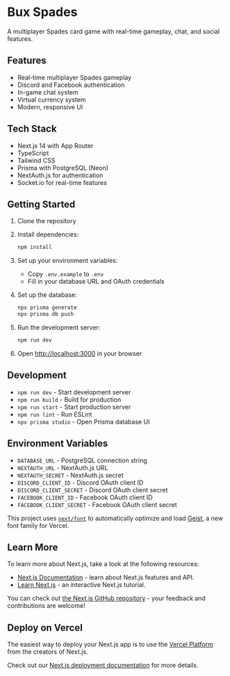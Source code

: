 # Bux Spades

A multiplayer Spades card game with real-time gameplay, chat, and social features.

## Features

- Real-time multiplayer Spades gameplay
- Discord and Facebook authentication
- In-game chat system
- Virtual currency system
- Modern, responsive UI

## Tech Stack

- Next.js 14 with App Router
- TypeScript
- Tailwind CSS
- Prisma with PostgreSQL (Neon)
- NextAuth.js for authentication
- Socket.io for real-time features

## Getting Started

1. Clone the repository
2. Install dependencies:
   ```bash
   npm install
   ```

3. Set up your environment variables:
   - Copy `.env.example` to `.env`
   - Fill in your database URL and OAuth credentials

4. Set up the database:
   ```bash
   npx prisma generate
   npx prisma db push
   ```

5. Run the development server:
   ```bash
   npm run dev
   ```

6. Open [http://localhost:3000](http://localhost:3000) in your browser

## Development

- `npm run dev` - Start development server
- `npm run build` - Build for production
- `npm run start` - Start production server
- `npm run lint` - Run ESLint
- `npx prisma studio` - Open Prisma database UI

## Environment Variables

- `DATABASE_URL` - PostgreSQL connection string
- `NEXTAUTH_URL` - NextAuth.js URL
- `NEXTAUTH_SECRET` - NextAuth.js secret
- `DISCORD_CLIENT_ID` - Discord OAuth client ID
- `DISCORD_CLIENT_SECRET` - Discord OAuth client secret
- `FACEBOOK_CLIENT_ID` - Facebook OAuth client ID
- `FACEBOOK_CLIENT_SECRET` - Facebook OAuth client secret

This project uses [`next/font`](https://nextjs.org/docs/app/building-your-application/optimizing/fonts) to automatically optimize and load [Geist](https://vercel.com/font), a new font family for Vercel.

## Learn More

To learn more about Next.js, take a look at the following resources:

- [Next.js Documentation](https://nextjs.org/docs) - learn about Next.js features and API.
- [Learn Next.js](https://nextjs.org/learn) - an interactive Next.js tutorial.

You can check out [the Next.js GitHub repository](https://github.com/vercel/next.js) - your feedback and contributions are welcome!

## Deploy on Vercel

The easiest way to deploy your Next.js app is to use the [Vercel Platform](https://vercel.com/new?utm_medium=default-template&filter=next.js&utm_source=create-next-app&utm_campaign=create-next-app-readme) from the creators of Next.js.

Check out our [Next.js deployment documentation](https://nextjs.org/docs/app/building-your-application/deploying) for more details.
